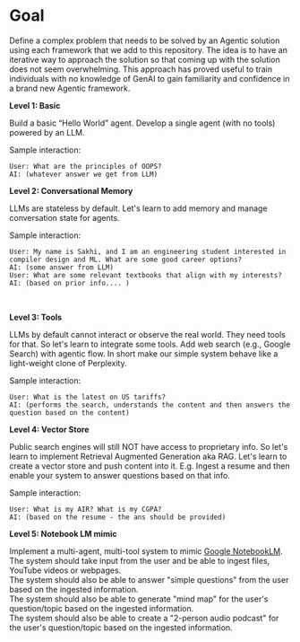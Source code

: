 # Goal
Define a complex problem that needs to be solved by an Agentic solution using each framework that we add to this repository. 
The idea is to have an iterative way to approach the solution so that coming up with the solution does not seem overwhelming. 
This approach has proved useful to train individuals with no knowledge of GenAI to gain familiarity and confidence in a brand new Agentic framework.

**Level 1: Basic**

Build a basic “Hello World” agent. Develop a single agent (with no tools) powered by an LLM.

Sample interaction:

```
User: What are the principles of OOPS?
AI: (whatever answer we get from LLM)
```    

**Level 2: Conversational Memory**

LLMs are stateless by default. Let's learn to add memory and manage conversation state for agents.

Sample interaction:
```
User: My name is Sakhi, and I am an engineering student interested in compiler design and ML. What are some good career options?
AI: (some answer from LLM)
User: What are some relevant textbooks that align with my interests?
AI: (based on prior info.... )
```
<br>

**Level 3: Tools**

LLMs by default cannot interact or observe the real world. They need tools for that. 
So let's learn to integrate some tools. 
Add web search (e.g., Google Search) with agentic flow. In short make our simple system behave like a light-weight clone of Perplexity.

Sample interaction:
```
User: What is the latest on US tariffs?
AI: (performs the search, understands the content and then answers the question based on the content)
```  
 
**Level 4: Vector Store**

Public search engines will still NOT have access to proprietary info. So let's learn to implement Retrieval Augmented Generation aka RAG.
Let's learn to create a vector store and push content into it.
E.g. Ingest a resume and then enable your system to answer questions based on that info.

Sample interaction:
```
User: What is my AIR? What is my CGPA?
AI: (based on the resume - the ans should be provided)
```  

**Level 5: Notebook LM mimic**

Implement a multi-agent, multi-tool system to mimic [Google NotebookLM](https://notebooklm.google.com/).  
The system should take input from the user and be able to ingest files, YouTube videos or webpages.  
The system should also be able to answer "simple questions" from the user based on the ingested information.  
The system should also be able to generate "mind map" for the user's question/topic based on the ingested information.  
The system should also be able to create a "2-person audio podcast" for the user's question/topic based on the ingested information.   
